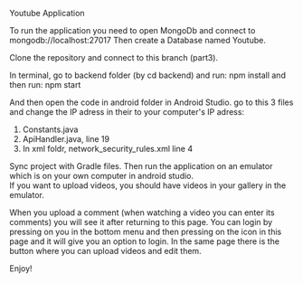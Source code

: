 Youtube Application 

To run the application you need to open MongoDb and connect to mongodb://localhost:27017 
Then create a Database named Youtube. 

Clone the repository and connect to this branch (part3). 

In terminal, go to backend folder (by cd backend) and run: npm install 
and then run: npm start 

And then open the code in android folder in Android Studio. go to this 3 files and change the IP adress in their to 
your computer's IP adress: 
1. Constants.java 
2. ApiHandler.java, line 19 
3. In xml foldr, network_security_rules.xml line 4 


Sync project with Gradle files. 
Then run the application on an emulator which is on your own computer in android studio.  
If you want to upload videos, you should have videos in your gallery in the emulator. 

When you upload a comment (when watching a video you can enter its comments) you will see it 
after returning to this page. You can login by pressing on you in the bottom menu and then pressing on 
the icon in this page and it will give you an option to login. 
In the same page there is the button where you can upload videos and edit them. 

Enjoy!